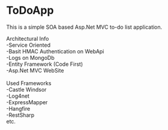 # ToDoApp
This is a simple SOA based Asp.Net MVC to-do list application.

Architectural Info
<br/>-Service Oriented
<br/>-Basit HMAC Authentication on WebApi
<br/>-Logs on MongoDb
<br/>-Entity Framework (Code First)
<br/>-Asp.Net MVC WebSite
<br/>
<br/>Used Frameworks
<br/>-Castle Windsor
<br/>-Log4net
<br/>-ExpressMapper
<br/>-Hangfire
<br/>-RestSharp
<br/>etc.
